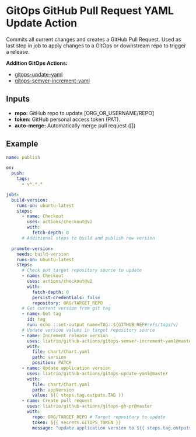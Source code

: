 # GitOps GitHub Pull Request YAML Update Action

Commits all current changes and creates a GitHub Pull Request. Used as last step in job to apply changes to a GitOps or downstream repo to trigger a release.

**Addition GitOps Actions:**
 - [gitops-update-yaml](../gitops-update-yaml/)
 - [gitops-semver-increment-yaml](../gitops-semver-increment-yaml/)


## Inputs
- **repo:** GitHub repo to update [ORG_OR_USERNAME/REPO]
- **token:** GitHub personal access token (PAT). 
- **auto-merge:** Automatically merge pull request ([]) 

## Example

```yaml
name: publish

on: 
  push:
    tags:
      - v*.*.*

jobs:
  build-version:
    runs-on: ubuntu-latest
    steps:
      - name: Checkout
        uses: actions/checkout@v2
        with:
          fetch-depth: 0
      # Additional steps to build and publish new version

  promote-version:
    needs: build-version
    runs-on: ubuntu-latest
    steps:
      # Check out target repository source to update
      - name: Checkout
        uses: actions/checkout@v2
        with:
          fetch-depth: 0
          persist-credentials: false
          repository: ORG/TARGET_REPO
      # Get current version from git tag
      - name: Get tag
        id: tag
        run: echo ::set-output name=TAG::${GITHUB_REF#refs/tags/v}
      # Update version values in target repository source
      - name: Increment release version
        uses: liatrio/github-actions/gitops-semver-increment-yaml@master
        with:
          file: chart/Chart.yaml
          path: version
          position: PATCH
      - name: Update application version
        uses: liatrio/github-actions/gitops-update-yaml@master
        with:
          file: chart/Chart.yaml
          path: appVersion
          value: ${{ steps.tag.outputs.TAG }}
      - name: Create pull request
        uses: liatrio/github-actions/gitops-gh-pr@master
        with:
          repo: ORG/TARGET_REPO # Target repository to update
          token: ${{ secrets.GITOPS_TOKEN }}
          message: "update application version to ${{ steps.tag.outputs.TAG }}"
```